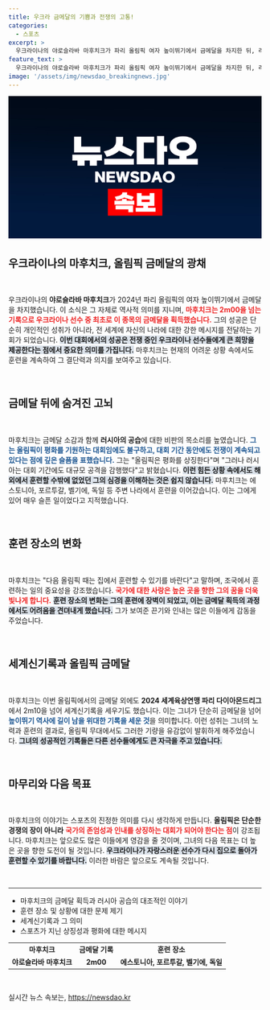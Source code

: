 ```yaml
---
title: 우크라 금메달의 기쁨과 전쟁의 고통!
categories:
  - 스포츠
excerpt: >
  우크라이나의 야로슬라바 마후치크가 파리 올림픽 여자 높이뛰기에서 금메달을 차지한 뒤, 러시아의 공격을 강하게 비판했습니다. 올림픽은 평화의 상징인데…라는 그의 목소리가 전 세계를 울리고 있습니다!
feature_text: >
  우크라이나의 야로슬라바 마후치크가 파리 올림픽 여자 높이뛰기에서 금메달을 차지한 뒤, 러시아의 공격을 강하게 비판했습니다. 올림픽은 평화의 상징인데…라는 그의 목소리가 전 세계를 울리고 있습니다!
image: '/assets/img/newsdao_breakingnews.jpg'
---
```


<p><img src="/assets/img/newsdao_breakingnews.jpg" alt="koreaapp 속보" /></p>

<h2 data-ke-size="size26">우크라이나의 마후치크, 올림픽 금메달의 광채</h2>

<p data-ke-size="size16">&nbsp;</p>

<p data-ke-size="size16">우크라이나의 <b>야로슬라바 마후치크</b>가 2024년 파리 올림픽의 여자 높이뛰기에서 금메달을 차지했습니다. 이 소식은 그 자체로 역사적 의미를 지니며, <b><span style="color: #ee2323;">마후치크는 2m00을 넘는 기록으로 우크라이나 선수 중 최초로 이 종목의 금메달을 획득했습니다.</span></b> 그의 성공은 단순히 개인적인 성취가 아니라, 전 세계에 자신의 나라에 대한 강한 메시지를 전달하는 기회가 되었습니다. <b><span style="background-color: #21538527;">이번 대회에서의 성공은 전쟁 중인 우크라이나 선수들에게 큰 희망을 제공한다는 점에서 중요한 의미를 가집니다.</span></b> 마후치크는 현재의 어려운 상황 속에서도 훈련을 계속하여 그 결단력과 의지를 보여주고 있습니다.</p>

<p data-ke-size="size16">&nbsp;</p>

<h2 data-ke-size="size26">금메달 뒤에 숨겨진 고뇌</h2>

<p data-ke-size="size16">&nbsp;</p>

<p data-ke-size="size16">마후치크는 금메달 소감과 함께 <b>러시아의 공습</b>에 대한 비판의 목소리를 높였습니다. <b><span style="color: #1a5490;">그는 올림픽이 평화를 기원하는 대회임에도 불구하고, 대회 기간 동안에도 전쟁이 계속되고 있다는 점에 깊은 슬픔을 표했습니다.</span></b> 그는 "올림픽은 평화를 상징한다"며 "그러나 러시아는 대회 기간에도 대규모 공격을 감행했다"고 밝혔습니다. <b><span style="background-color: #21538527;">이런 힘든 상황 속에서도 해외에서 훈련할 수밖에 없었던 그의 심경을 이해하는 것은 쉽지 않습니다.</span></b> 마후치크는 에스토니아, 포르투갈, 벨기에, 독일 등 주변 나라에서 훈련을 이어갔습니다. 이는 그에게 있어 매우 슬픈 일이었다고 지적했습니다.</p>

<p data-ke-size="size16">&nbsp;</p>

<h2 data-ke-size="size26">훈련 장소의 변화</h2>

<p data-ke-size="size16">&nbsp;</p>

<p data-ke-size="size16">마후치크는 "다음 올림픽 때는 집에서 훈련할 수 있기를 바란다"고 말하며, 조국에서 훈련하는 일의 중요성을 강조했습니다. <b><span style="color: #ee2323;">국가에 대한 사랑은 높은 곳을 향한 그의 꿈을 더욱 빛나게 합니다.</span></b> <b><span style="background-color: #21538527;">훈련 장소의 변화는 그의 훈련에 장벽이 되었고, 이는 금메달 획득의 과정에서도 어려움을 견뎌내게 했습니다.</span></b> 그가 보여준 끈기와 인내는 많은 이들에게 감동을 주었습니다.</p>

<p data-ke-size="size16">&nbsp;</p>

<h2 data-ke-size="size26">세계신기록과 올림픽 금메달</h2>

<p data-ke-size="size16">&nbsp;</p>

<p data-ke-size="size16">마후치크는 이번 올림픽에서의 금메달 외에도 <b>2024 세계육상연맹 파리 다이아몬드리그</b>에서 2m10을 넘어 세계신기록을 세우기도 했습니다. 이는 그녀가 단순히 금메달을 넘어 <b><span style="color: #1a5490;">높이뛰기 역사에 길이 남을 위대한 기록을 세운 것</span></b>을 의미합니다. 이런 성취는 그녀의 노력과 훈련의 결과로, 올림픽 무대에서도 그러한 기량을 유감없이 발휘하게 해주었습니다. <b><span style="background-color: #21538527;">그녀의 성공적인 기록들은 다른 선수들에게도 큰 자극을 주고 있습니다.</span></b></p>

<p data-ke-size="size16">&nbsp;</p>

<h2 data-ke-size="size26">마무리와 다음 목표</h2>

<p data-ke-size="size16">&nbsp;</p>

<p data-ke-size="size16">마후치크의 이야기는 스포츠의 진정한 의미를 다시 생각하게 만듭니다. <b>올림픽은 단순한 경쟁의 장이 아니라</b> <b><span style="color: #ee2323;">국가의 존엄성과 인내를 상징하는 대회가 되어야 한다는 점</span></b>이 강조됩니다. 마후치크는 앞으로도 많은 이들에게 영감을 줄 것이며, 그녀의 다음 목표는 더 높은 곳을 향한 도전이 될 것입니다. <b><span style="background-color: #21538527;">우크라이나가 자랑스러운 선수가 다시 집으로 돌아가 훈련할 수 있기를 바랍니다.</span></b> 이러한 바람은 앞으로도 계속될 것입니다.</p>

<p data-ke-size="size16">&nbsp;</p>

<hr />

<ul>
    <li>마후치크의 금메달 획득과 러시아 공습의 대조적인 이야기</li>
    <li>훈련 장소 및 상황에 대한 문제 제기</li>
    <li>세계신기록과 그 의미</li>
    <li>스포츠가 지닌 상징성과 평화에 대한 메시지</li>
</ul> 

<table style="width:100%">
    <tr>
        <td style="text-align: center; height: 17px;"><b>마후치크</b></td>
        <td style="text-align: center; height: 17px;"><b>금메달 기록</b></td>
        <td style="text-align: center; height: 17px;"><b>훈련 장소</b></td>
    </tr>
    <tr>
        <td style="text-align: center; height: 17px;"><b>야로슬라바 마후치크</b></td>
        <td style="text-align: center; height: 17px;"><b>2m00</b></td>
        <td style="text-align: center; height: 17px;"><b>에스토니아, 포르투갈, 벨기에, 독일</b></td>
    </tr>
</table>

<p data-ke-size="size16">&nbsp;</p>
실시간 뉴스 속보는, <a href="https://newsdao.kr" rel="dofollow">https://newsdao.kr</a>


